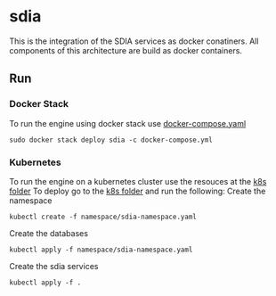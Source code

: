 # sdia
This is the integration of the SDIA services as docker conatiners. All components of this architecture are build as docker containers. 

## Run 

### Docker Stack

To run the engine using docker stack use [docker-compose.yaml](https://github.com/qcdis-sdia/sdia/blob/main/docker-compose.yml)
```
sudo docker stack deploy sdia -c docker-compose.yml
```

### Kubernetes 

To run the engine on a kubernetes cluster use the resouces at the [k8s folder](https://github.com/qcdis-sdia/sdia/tree/main/k8s)
To deploy go to the [k8s folder](https://github.com/qcdis-sdia/sdia/tree/main/k8s) and run the following:
Create the namespace 
```
kubectl create -f namespace/sdia-namespace.yaml
```

Create the databases
```
kubectl apply -f namespace/sdia-namespace.yaml
```

Create the sdia services 
```
kubectl apply -f .
```







